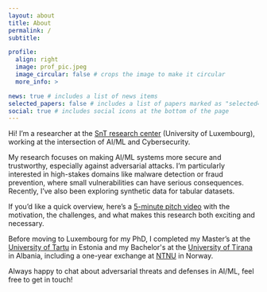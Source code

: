 ```yaml
---
layout: about
title: About
permalink: /
subtitle: 

profile:
  align: right
  image: prof_pic.jpeg
  image_circular: false # crops the image to make it circular
  more_info: >

news: true # includes a list of news items
selected_papers: false # includes a list of papers marked as "selected={true}"
social: true # includes social icons at the bottom of the page
---
```


Hi! I’m a researcher at the [SnT research center](https://www.uni.lu/snt-en/) (University of Luxembourg), working at the intersection of AI/ML and Cybersecurity. 

My research focuses on making AI/ML systems more secure and trustworthy, especially against adversarial attacks. I’m particularly interested in high-stakes domains like malware detection or fraud prevention, where small vulnerabilities can have serious consequences. Recently, I’ve also been exploring synthetic data for tabular datasets.

If you’d like a quick overview, here’s a [5-minute pitch video](https://www.youtube.com/watch?v=AD5uB0sp4Bo) with the motivation, the challenges, and what makes this research both exciting and necessary.

Before moving to Luxembourg for my PhD,  I completed my Master’s at the [University of Tartu](https://ut.ee/en) in Estonia and my Bachelor's at the [University of Tirana](https://unitir.edu.al/eng/) in Albania, including a one-year exchange at [NTNU](https://www.ntnu.edu/) in Norway.

Always happy to chat about adversarial threats and defenses in AI/ML, feel free to get in touch!